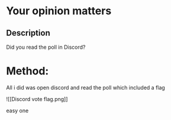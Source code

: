 # Your opinion matters

## Description

Did you read the poll in Discord?


# Method:

All i did was open discord and read the poll which included a flag


![[Discord vote flag.png]]

easy one

